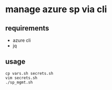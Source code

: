 # manage azure sp via cli

## requirements

* azure cli
* jq

## usage

```shell
cp vars.sh secrets.sh
vim secrets.sh
./sp_mgmt.sh
```
